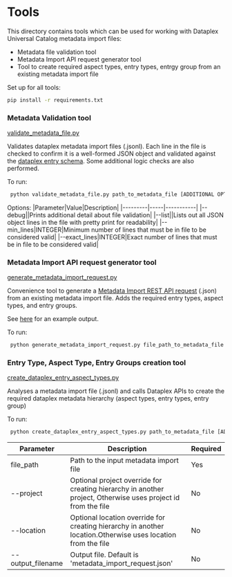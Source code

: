 # Tools
This directory contains tools which can be used for working with Dataplex Universal Catalog metadata import files:

* Metadata file validation tool
* Metadata Import API request generator tool
* Tool to create required aspect types, entry types, entrgy group from an existing metadata import file

Set up for all tools:
```bash
pip install -r requirements.txt
```

### Metadata Validation tool
[validate_metadata_file.py](validate_metadata_file.py)

Validates dataplex metadata import files (.jsonl). Each line in the file is checked to confirm it is a well-formed JSON object and validated against the [dataplex entry schema](https://cloud.google.com/dataplex/docs/import-metadata#import-item). Some additional logic checks are also performed.

To run:
```bash
 python validate_metadata_file.py path_to_metadata_file [ADDITIONAL OPTIONS see below]
```

Options:
|Parameter|Value|Description|
|---------|-----|-----------|
|--debug||Prints additional detail about file validation|
|--list||Lists out all JSON object lines in the file with pretty print for readability|
|--min_lines|INTEGER|Minimum number of lines that must be in file to be considered valid|
|--exact_lines|INTEGER|Exact number of lines that must be in file to be considered valid|

### Metadata Import API request generator tool
[generate_metadata_import_request.py](generate_metadata_import_request.py)

Convenience tool to generate a [Metadata Import REST API request](https://cloud.google.com/dataplex/docs/import-metadata#import-metadata) (.json) from an existing metadata import file. Adds the required entry types, aspect types, and entry groups. 

See [here](../oracle-connector/sample/metadata_import_request.json) for an example output. 

To run:
```bash
 python generate_metadata_import_request.py file_path_to_metadata_file
```

### Entry Type, Aspect Type, Entry Groups creation tool
[create_dataplex_entry_aspect_types.py](create_dataplex_entry_aspect_types.py)

Analyses a metadata import file (.jsonl) and calls Dataplex APIs to create the required dataplex metadata hierarchy (aspect types, entry types, entry group)

To run:
```bash
 python create_dataplex_entry_aspect_types.py path_to_metadata_file [ADDITIONAL OPTIONS see below]
```

|Parameter|Description|Required|
|---------|-----|-----------|
file_path|Path to the input metadata import file|Yes|
--project|Optional project override for creating hierarchy in another project, Otherwise uses project id from the file|No|
--location|Optional location override for creating hierarchy in another location.Otherwise uses location from the file|No|
--output_filename|Output file. Default is 'metadata_import_request.json'|No|
